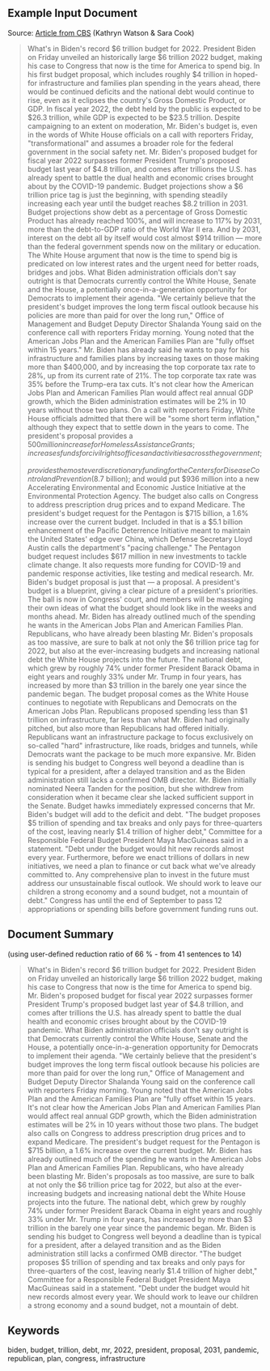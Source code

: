 ## Example Input Document
Source: [Article from CBS](https://www.cbsnews.com/news/biden-budget-6-trillion-proposal-2022/) (Kathryn Watson & Sara Cook)

> What's in Biden's record $6 trillion budget for 2022.
President Biden on Friday unveiled an historically large $6 trillion 2022 budget, making his case to Congress that now is the time for America to spend big.
In his first budget proposal, which includes roughly $4 trillion in hoped-for infrastructure and families plan spending in the years ahead, there would be continued deficits and the national debt would continue to rise, even as it eclipses the country's Gross Domestic Product, or GDP.
In fiscal year 2022, the debt held by the public is expected to be $26.3 trillion, while GDP is expected to be $23.5 trillion. Despite campaigning to an extent on moderation, Mr. Biden's budget is, even in the words of White House officials on a call with reporters Friday, "transformational" and assumes a broader role for the federal government in the social safety net.
Mr. Biden's proposed budget for fiscal year 2022 surpasses former President Trump's proposed budget last year of $4.8 trillion, and comes after trillions the U.S. has already spent to battle the dual health and economic crises brought about by the COVID-19 pandemic.
Budget projections show a $6 trillion price tag is just the beginning, with spending steadily increasing each year until the budget reaches $8.2 trillion in 2031. Budget projections show debt as a percentage of Gross Domestic Product has already reached 100%, and will increase to 117% by 2031, more than the debt-to-GDP ratio of the World War II era. And by 2031, interest on the debt all by itself would cost almost $914 trillion — more than the federal government spends now on the military or education.
The White House argument that now is the time to spend big is predicated on low interest rates and the urgent need for better roads, bridges and jobs. What Biden administration officials don't say outright is that Democrats currently control the White House, Senate and the House, a potentially once-in-a-generation opportunity for Democrats to implement their agenda.
"We certainly believe that the president's budget improves the long term fiscal outlook because his policies are more than paid for over the long run," Office of Management and Budget Deputy Director Shalanda Young said on the conference call with reporters Friday morning.
Young noted that the American Jobs Plan and the American Families Plan are "fully offset within 15 years."
Mr. Biden has already said he wants to pay for his infrastructure and families plans by increasing taxes on those making more than $400,000, and by increasing the top corporate tax rate to 28%, up from its current rate of 21%. The top corporate tax rate was 35% before the Trump-era tax cuts.
It's not clear how the American Jobs Plan and American Families Plan would affect real annual GDP growth, which the Biden administration estimates will be 2% in 10 years without those two plans. On a call with reporters Friday, White House officials admitted that there will be "some short term inflation," although they expect that to settle down in the years to come.
The president's proposal provides a $500 million increase for Homeless Assistance Grants; increases funds for civil rights offices and activities across the government; provides the most ever discretionary funding for the Centers for Disease Control and Prevention ($8.7 billion); and would put $936 million into a new Accelerating Environmental and Economic Justice Initiative at the Environmental Protection Agency. The budget also calls on Congress to address prescription drug prices and to expand Medicare.
The president's budget request for the Pentagon is $715 billion, a 1.6% increase over the current budget. Included in that is a $5.1 billion enhancement of the Pacific Deterrence Initiative meant to maintain the United States' edge over China, which Defense Secretary Lloyd Austin calls the department's "pacing challenge." The Pentagon budget request includes $617 million in new investments to tackle climate change. It also requests more funding for COVID-19 and pandemic response activities, like testing and medical research.
Mr. Biden's budget proposal is just that — a proposal. A president's budget is a blueprint, giving a clear picture of a president's priorities. The ball is now in Congress' court, and members will be massaging their own ideas of what the budget should look like in the weeks and months ahead. Mr. Biden has already outlined much of the spending he wants in the American Jobs Plan and American Families Plan.
Republicans, who have already been blasting Mr. Biden's proposals as too massive, are sure to balk at not only the $6 trillion price tag for 2022, but also at the ever-increasing budgets and increasing national debt the White House projects into the future. The national debt, which grew by roughly 74% under former President Barack Obama in eight years and roughly 33% under Mr. Trump in four years, has increased by more than $3 trillion in the barely one year since the pandemic began.
The budget proposal comes as the White House continues to negotiate with Republicans and Democrats on the American Jobs Plan. Republicans proposed spending less than $1 trillion on infrastructure, far less than what Mr. Biden had originally pitched, but also more than Republicans had offered initially. Republicans want an infrastructure package to focus exclusively on so-called "hard" infrastructure, like roads, bridges and tunnels, while Democrats want the package to be much more expansive.
Mr. Biden is sending his budget to Congress well beyond a deadline than is typical for a president, after a delayed transition and as the Biden administration still lacks a confirmed OMB director. Mr. Biden initially nominated Neera Tanden for the position, but she withdrew from consideration when it became clear she lacked sufficient support in the Senate.
Budget hawks immediately expressed concerns that Mr. Biden's budget will add to the deficit and debt.
"The budget proposes $5 trillion of spending and tax breaks and only pays for three-quarters of the cost, leaving nearly $1.4 trillion of higher debt," Committee for a Responsible Federal Budget President Maya MacGuineas said in a statement. "Debt under the budget would hit new records almost every year. Furthermore, before we enact trillions of dollars in new initiatives, we need a plan to finance or cut back what we've already committed to. Any comprehensive plan to invest in the future must address our unsustainable fiscal outlook. We should work to leave our children a strong economy and a sound budget, not a mountain of debt."
Congress has until the end of September to pass 12 appropriations or spending bills before government funding runs out.

## Document Summary
(using user-defined reduction ratio of 66 % - from 41 sentences to 14)

>What's in Biden's record $6 trillion budget for 2022.
President Biden on Friday unveiled an historically large $6 trillion 2022 budget, making his case to Congress that now is the time for America to spend big.
Mr. Biden's proposed budget for fiscal year 2022 surpasses former President Trump's proposed budget last year of $4.8 trillion, and comes after trillions the U.S. has already spent to battle the dual health and economic crises brought about by the COVID-19 pandemic.
What Biden administration officials don't say outright is that Democrats currently control the White House, Senate and the House, a potentially once-in-a-generation opportunity for Democrats to implement their agenda.
"We certainly believe that the president's budget improves the long term fiscal outlook because his policies are more than paid for over the long run," Office of Management and Budget Deputy Director Shalanda Young said on the conference call with reporters Friday morning. Young noted that the American Jobs Plan and the American Families Plan are "fully offset within 15 years.
It's not clear how the American Jobs Plan and American Families Plan would affect real annual GDP growth, which the Biden administration estimates will be 2% in 10 years without those two plans.
The budget also calls on Congress to address prescription drug prices and to expand Medicare.
The president's budget request for the Pentagon is $715 billion, a 1.6% increase over the current budget.
Mr. Biden has already outlined much of the spending he wants in the American Jobs Plan and American Families Plan.
Republicans, who have already been blasting Mr. Biden's proposals as too massive, are sure to balk at not only the $6 trillion price tag for 2022, but also at the ever-increasing budgets and increasing national debt the White House projects into the future.
The national debt, which grew by roughly 74% under former President Barack Obama in eight years and roughly 33% under Mr. Trump in four years, has increased by more than $3 trillion in the barely one year since the pandemic began.
Mr. Biden is sending his budget to Congress well beyond a deadline than is typical for a president, after a delayed transition and as the Biden administration still lacks a confirmed OMB director.
"The budget proposes $5 trillion of spending and tax breaks and only pays for three-quarters of the cost, leaving nearly $1.4 trillion of higher debt," Committee for a Responsible Federal Budget President Maya MacGuineas said in a statement. "Debt under the budget would hit new records almost every year.
We should work to leave our children a strong economy and a sound budget, not a mountain of debt.

## Keywords

biden, budget, trillion, debt, mr, 2022, president, proposal, 2031, pandemic, republican, plan, congress, infrastructure